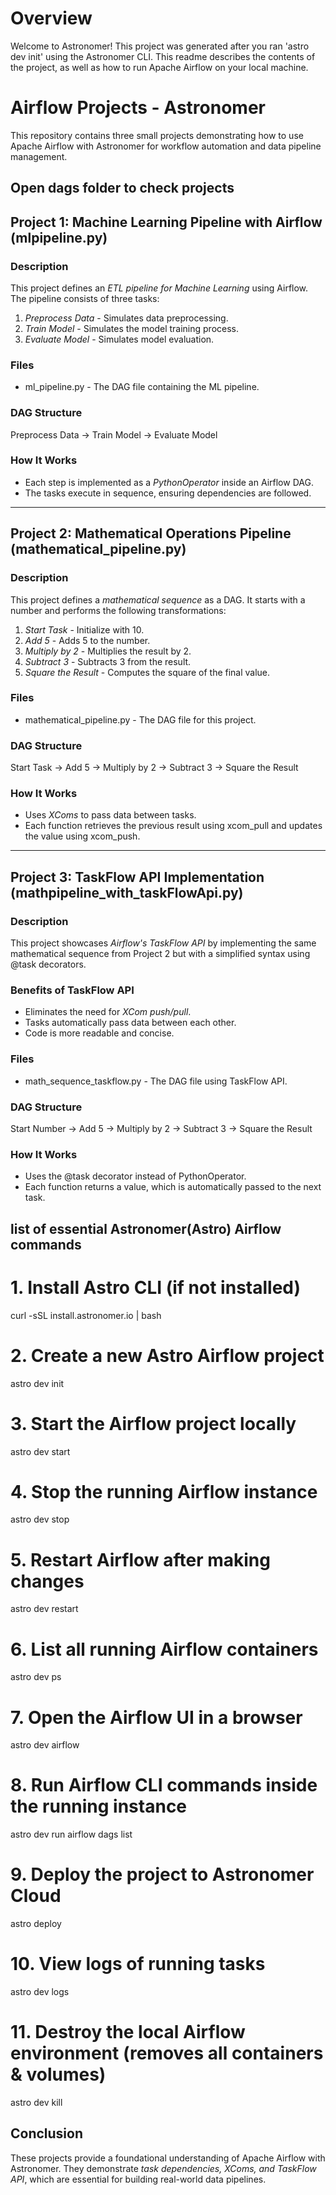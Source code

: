 Overview
========
Welcome to Astronomer! This project was generated after you ran 'astro dev init' using the Astronomer CLI. This readme describes the contents of the project, as well as how to run Apache Airflow on your local machine.

# Airflow Projects - Astronomer

This repository contains three small projects demonstrating how to use Apache Airflow with Astronomer for workflow automation and data pipeline management.

## Open dags folder to check projects

## Project 1: Machine Learning Pipeline with Airflow  (mlpipeline.py)

### Description
This project defines an *ETL pipeline for Machine Learning* using Airflow. The pipeline consists of three tasks:
1. *Preprocess Data* - Simulates data preprocessing.
2. *Train Model* - Simulates the model training process.
3. *Evaluate Model* - Simulates model evaluation.

### Files
- ml_pipeline.py - The DAG file containing the ML pipeline.

### DAG Structure

Preprocess Data → Train Model → Evaluate Model


### How It Works
- Each step is implemented as a *PythonOperator* inside an Airflow DAG.
- The tasks execute in sequence, ensuring dependencies are followed.

---

## Project 2: Mathematical Operations Pipeline (mathematical_pipeline.py)

### Description
This project defines a *mathematical sequence* as a DAG. It starts with a number and performs the following transformations:
1. *Start Task* - Initialize with 10.
2. *Add 5* - Adds 5 to the number.
3. *Multiply by 2* - Multiplies the result by 2.
4. *Subtract 3* - Subtracts 3 from the result.
5. *Square the Result* - Computes the square of the final value.

### Files
- mathematical_pipeline.py - The DAG file for this project.

### DAG Structure

Start Task → Add 5 → Multiply by 2 → Subtract 3 → Square the Result


### How It Works
- Uses *XComs* to pass data between tasks.
- Each function retrieves the previous result using xcom_pull and updates the value using xcom_push.

---

## Project 3: TaskFlow API Implementation (mathpipeline_with_taskFlowApi.py)

### Description
This project showcases *Airflow's TaskFlow API* by implementing the same mathematical sequence from Project 2 but with a simplified syntax using @task decorators.

### Benefits of TaskFlow API
- Eliminates the need for *XCom push/pull*.
- Tasks automatically pass data between each other.
- Code is more readable and concise.

### Files
- math_sequence_taskflow.py - The DAG file using TaskFlow API.

### DAG Structure

Start Number → Add 5 → Multiply by 2 → Subtract 3 → Square the Result


### How It Works
- Uses the @task decorator instead of PythonOperator.
- Each function returns a value, which is automatically passed to the next task.



## list of essential Astronomer(Astro) Airflow commands

# 1. Install Astro CLI (if not installed)
curl -sSL install.astronomer.io | bash

# 2. Create a new Astro Airflow project
astro dev init

# 3. Start the Airflow project locally
astro dev start

# 4. Stop the running Airflow instance
astro dev stop

# 5. Restart Airflow after making changes
astro dev restart

# 6. List all running Airflow containers
astro dev ps

# 7. Open the Airflow UI in a browser
astro dev airflow

# 8. Run Airflow CLI commands inside the running instance
astro dev run airflow dags list

# 9. Deploy the project to Astronomer Cloud
astro deploy

# 10. View logs of running tasks
astro dev logs

# 11. Destroy the local Airflow environment (removes all containers & volumes)
astro dev kill

## Conclusion
These projects provide a foundational understanding of Apache Airflow with Astronomer. They demonstrate *task dependencies, XComs, and TaskFlow API*, which are essential for building real-world data pipelines.


